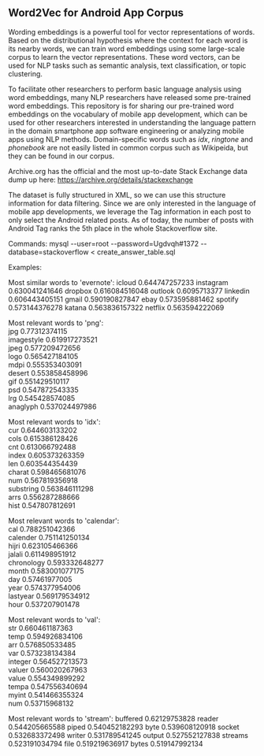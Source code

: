 ## Word2Vec for Android App Corpus

Wording embeddings is a powerful tool for vector representations of words. Based on the distributional hypothesis where the context for each word is its nearby words, we can train word embeddings using some large-scale corpus to learn the vector representations. These word vectors, can be used for NLP tasks such as semantic analysis, text classification, or topic clustering.

To facilitate other researchers to perform basic language analysis using word embeddings, many NLP researchers have released some pre-trained word embeddings. This repository is for sharing our pre-trained word embeddings on the vocabulary of mobile app development, which can be used for other researchers interested in understanding the language pattern in the domain smartphone app software engineering or analyzing mobile apps using NLP methods.  Domain-specific words such as _idx_, _ringtone_ and _phonebook_ are not easily listed in common corpus such as Wikipeida, but they can be found in our corpus. 

Archive.org has the official and the most up-to-date Stack Exchange data dump up here:
https://archive.org/details/stackexchange

The dataset is fully structured in XML, so we can use this structure information for data filtering. Since we are only interested in the language of mobile app developments, we leverage the Tag information in each post to only select the Android related posts. As of today, the number of posts with Android Tag ranks the 5th place in the whole Stackoverflow site. 

Commands:
mysql --user=root --password=Ugdvqh#1372 --database=stackoverflow < create_answer_table.sql

Examples:

Most similar words to 'evernote':
icloud 0.644747257233
instagram 0.630041241646
dropbox 0.616084516048
outlook 0.6095713377
linkedin 0.606443405151
gmail 0.590190827847
ebay 0.573595881462
spotify 0.573144376278
katana 0.563836157322
netflix 0.563594222069

Most relevant words to 'png':  
jpg 0.77312374115  
imagestyle 0.619917273521  
jpeg 0.577209472656  
logo 0.565427184105  
mdpi 0.555353403091  
desert 0.553858458996  
gif 0.551429510117  
psd 0.547872543335  
lrg 0.545428574085  
anaglyph 0.537024497986  

Most relevant words to 'idx':  
cur 0.644603133202  
cols 0.615386128426  
cnt 0.613066792488  
index 0.605373263359  
len 0.603544354439  
charat 0.598465681076  
num 0.567819356918  
substring 0.563846111298  
arrs 0.556287288666  
hist 0.547807812691  

Most relevant words to 'calendar':  
cal 0.788251042366  
calender 0.751141250134  
hijri 0.623105466366  
jalali 0.611498951912  
chronology 0.593332648277  
month 0.583001077175  
day 0.57461977005  
year 0.574377954006  
lastyear 0.569179534912  
hour 0.537207901478  

Most relevant words to 'val':  
str 0.660461187363  
temp 0.594926834106  
arr 0.576850533485  
var 0.573238134384  
integer 0.564527213573  
valuer 0.560020267963  
value 0.554349899292  
tempa 0.547556340694  
myint 0.541466355324  
num 0.53715968132  

Most relevant words to 'stream':
buffered 0.62129753828
reader 0.544205665588
piped 0.540452182293
byte 0.539608120918
socket 0.532683372498
writer 0.531789541245
output 0.527552127838
streams 0.523191034794
file 0.519219636917
bytes 0.519147992134


